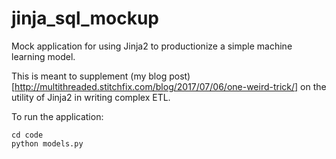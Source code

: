 # jinja_sql_mockup

Mock application for using Jinja2 to productionize a simple machine learning model.

This is meant to supplement (my blog post)[http://multithreaded.stitchfix.com/blog/2017/07/06/one-weird-trick/] on the utility of Jinja2 in writing complex ETL.

To run the application:
```
cd code
python models.py
```
